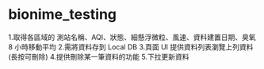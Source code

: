 # bionime_testing
1.取得各區域的 測站名稱、AQI、狀態、細懸浮微粒、風速、資料建置日期、臭氧8 小時移動平均 2.需將資料存到 Local DB 3.頁面 UI 提供資料列表瀏覽上列資料(長按可刪除) 4.提供刪除某一筆資料的功能 5.下拉更新資料
